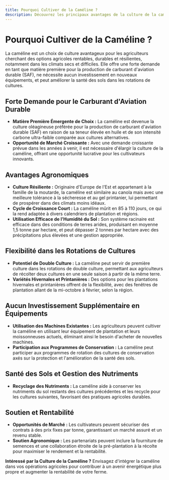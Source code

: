 ```yaml
---
title: Pourquoi Cultiver de la Caméline ?
description: Découvrez les principaux avantages de la culture de la caméline en tant que choix de culture durable et rentable.
---
```

# Pourquoi Cultiver de la Caméline ?
La caméline est un choix de culture avantageux pour les agriculteurs cherchant des options agricoles rentables, durables et résilientes, notamment dans les climats secs et difficiles. Elle offre une forte demande en tant que matière première pour la production de carburant d'aviation durable (SAF), ne nécessite aucun investissement en nouveaux équipements, et peut améliorer la santé des sols dans les rotations de cultures.

## Forte Demande pour le Carburant d'Aviation Durable

- **Matière Première Émergente de Choix :** La caméline est devenue la culture oléagineuse préférée pour la production de carburant d'aviation durable (SAF) en raison de sa teneur élevée en huile et de son intensité carbone ultra-faible comparée aux cultures alternatives.
- **Opportunité de Marché Croissante :** Avec une demande croissante prévue dans les années à venir, il est nécessaire d'élargir la culture de la caméline, offrant une opportunité lucrative pour les cultivateurs innovants.

## Avantages Agronomiques

- **Culture Résiliente :** Originaire d'Europe de l'Est et appartenant à la famille de la moutarde, la caméline est similaire au canola mais avec une meilleure tolérance à la sécheresse et au gel printanier, lui permettant de prospérer dans des climats moins idéaux.
- **Cycle de Croissance Court :** La caméline mûrit en 85 à 110 jours, ce qui la rend adaptée à divers calendriers de plantation et régions.
- **Utilisation Efficace de l'Humidité du Sol :** Son système racinaire est efficace dans des conditions de terres arides, produisant en moyenne 1,5 tonne par hectare, et peut dépasser 2 tonnes par hectare avec des précipitations plus élevées et une gestion appropriée.

## Flexibilité dans les Rotations de Cultures

- **Potentiel de Double Culture :** La caméline peut servir de première culture dans les rotations de double culture, permettant aux agriculteurs de récolter deux cultures en une seule saison à partir de la même terre.
- **Variétés Hivernales et Printanières :** Des options pour les plantations hivernales et printanières offrent de la flexibilité, avec des fenêtres de plantation allant de la mi-octobre à février, selon la région.

## Aucun Investissement Supplémentaire en Équipements

- **Utilisation des Machines Existantes :** Les agriculteurs peuvent cultiver la caméline en utilisant leur équipement de plantation et leurs moissonneuses actuels, éliminant ainsi le besoin d'acheter de nouvelles machines.
- **Participation aux Programmes de Conservation :** La caméline peut participer aux programmes de rotation des cultures de conservation axés sur la protection et l'amélioration de la santé des sols.

## Santé des Sols et Gestion des Nutriments

- **Recyclage des Nutriments :** La caméline aide à conserver les nutriments du sol restants des cultures précédentes et les recycle pour les cultures suivantes, favorisant des pratiques agricoles durables.

## Soutien et Rentabilité

- **Opportunités de Marché :** Les cultivateurs peuvent sécuriser des contrats à des prix fixes par tonne, garantissant un marché assuré et un revenu stable.
- **Soutien Agronomique :** Les partenariats peuvent inclure la fourniture de semences et une collaboration étroite de la pré-plantation à la récolte pour maximiser le rendement et la rentabilité.

**Intéressé par la Culture de la Caméline ?** Envisagez d'intégrer la caméline dans vos opérations agricoles pour contribuer à un avenir énergétique plus propre et augmenter la rentabilité de votre ferme.